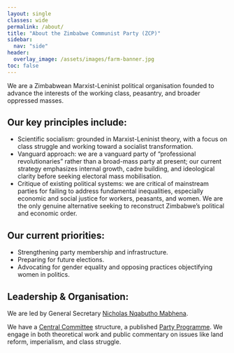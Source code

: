 ```yaml
---
layout: single
classes: wide
permalink: /about/
title: "About the Zimbabwe Communist Party (ZCP)"
sidebar:
  nav: "side"
header:   
  overlay_image: /assets/images/farm-banner.jpg
toc: false
---
```

We are a Zimbabwean Marxist-Leninist political organisation founded to advance the interests of the working class, peasantry, and broader oppressed masses. 

## Our key principles include:

* Scientific socialism: grounded in Marxist-Leninist theory, with a focus on class struggle and working toward a socialist transformation. 
* Vanguard approach: we are a vanguard party of “professional revolutionaries” rather than a broad-mass party at present; our current strategy emphasizes internal growth, cadre building, and ideological clarity before seeking electoral mass mobilisation. 
* Critique of existing political systems: we are critical of mainstream parties for failing to address fundamental inequalities, especially economic and social justice for workers, peasants, and women. We are the only genuine alternative seeking to reconstruct Zimbabwe’s political and economic order. 


## Our current priorities:

* Strengthening party membership and infrastructure. 
* Preparing for future elections. 
* Advocating for gender equality and opposing practices objectifying women in politics. 

## Leadership & Organisation:

We are led by General Secretary [Nicholas Nqabutho Mabhena](https://www.youtube.com/@cdengqabuthomabhenatalkshow). 


We have a [Central Committee](/central-committee) structure, a published [Party Programme]( /programme). We engage in both theoretical work and public commentary on issues like land reform, imperialism, and class struggle. 
